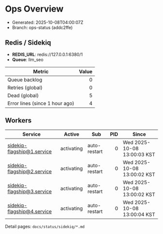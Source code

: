 # Ops Overview

- Generated: 2025-10-08T04:00:07Z
- Branch: ops-status (addc2ffe)

## Redis / Sidekiq
- **REDIS_URL**: redis://127.0.0.1:6380/1
- **Queue**: llm_seo

| Metric | Value |
|---|---:|
| Queue backlog | 0 |
| Retries (global) | 0 |
| Dead (global) | 5 |
| Error lines (since 1 hour ago) | 4 |

## Workers
| Service | Active | Sub | PID | Since |
|---|---|---|---:|---|
| sidekiq-flagship@1.service | activating | auto-restart | 0 | Wed 2025-10-08 13:00:03 KST |
| sidekiq-flagship@2.service | activating | auto-restart | 0 | Wed 2025-10-08 13:00:02 KST |
| sidekiq-flagship@3.service | activating | auto-restart | 0 | Wed 2025-10-08 13:00:02 KST |
| sidekiq-flagship@4.service | activating | auto-restart | 0 | Wed 2025-10-08 13:00:04 KST |

Detail pages: `docs/status/sidekiq/*.md`
